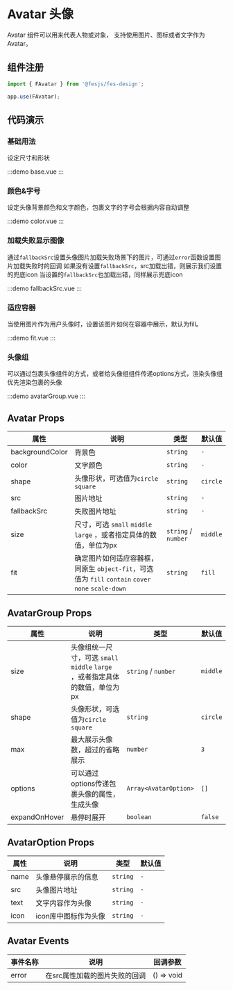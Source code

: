 # Avatar 头像

Avatar 组件可以用来代表人物或对象， 支持使用图片、图标或者文字作为 Avatar。

## 组件注册

```js
import { FAvatar } from '@fesjs/fes-design';

app.use(FAvatar);
```

## 代码演示

### 基础用法
设定尺寸和形状

:::demo
base.vue
:::

### 颜色&字号
设定头像背景颜色和文字颜色，包裹文字的字号会根据内容自动调整

:::demo
color.vue
:::

### 加载失败显示图像
通过`fallbackSrc`设置头像图片加载失败场景下的图片，可通过`error`函数设置图片加载失败时的回调
如果没有设置`fallbackSrc`，src加载出错，则展示我们设置的兜底icon
当设置的`fallbackSrc`也加载出错，同样展示兜底icon

:::demo
fallbackSrc.vue
:::

### 适应容器
当使用图片作为用户头像时，设置该图片如何在容器中展示，默认为fill。

:::demo
fit.vue
:::

### 头像组
可以通过包裹头像组件的方式，或者给头像组组件传递options方式，渲染头像组
优先渲染包裹的头像

:::demo
avatarGroup.vue
:::

## Avatar Props

| 属性            | 说明                                                                                               | 类型                | 默认值   |
| --------------- | -------------------------------------------------------------------------------------------------- | ------------------- | -------- |
| backgroundColor | 背景色                                                                                             | `string`            | `-`      |
| color           | 文字颜色                                                                                           | `string`            | `-`      |
| shape           | 头像形状，可选值为`circle` `square`                                                                | `string`            | `circle` |
| src             | 图片地址                                                                                           | `string`            | `-`      |
| fallbackSrc     | 失败图片地址                                                                                       | `string`            | `-`      |
| size            | 尺寸，可选 `small`   `middle`  `large` ，或者指定具体的数值，单位为px                              | `string` / `number` | `middle` |
| fit             | 确定图片如何适应容器框，同原生 `object-fit`，可选值为 `fill` `contain` `cover` `none` `scale-down` | `string`            | `fill`   |

## AvatarGroup Props

| 属性          | 说明                                                                            | 类型                  | 默认值   |
| ------------- | ------------------------------------------------------------------------------- | --------------------- | -------- |
| size          | 头像组统一尺寸，可选 `small`   `middle`  `large` ，或者指定具体的数值，单位为px | `string` / `number`   | `middle` |
| shape         | 头像形状，可选值为`circle` `square`                                             | `string`              | `circle` |
| max           | 最大展示头像数，超过的省略展示                                                  | `number`              | `3`      |
| options       | 可以通过options传递包裹头像的属性，生成头像                                     | `Array<AvatarOption>` | `[]`     |
| expandOnHover | 悬停时展开                                                                      | `boolean`             | `false`  |

## AvatarOption Props

| 属性 | 说明                 | 类型     | 默认值 |
| ---- | -------------------- | -------- | ------ |
| name | 头像悬停展示的信息   | `string` | `-`    |
| src  | 头像图片地址         | `string` | `-`    |
| text | 文字内容作为头像     | `string` | `-`    |
| icon | icon库中图标作为头像 | `string` | `-`    |

## Avatar Events

| 事件名称 | 说明                          | 回调参数   |
| -------- | ----------------------------- | ---------- |
| error    | 在src属性加载的图片失败的回调 | () => void |
